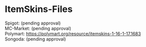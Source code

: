 # ItemSkins-Files
Spigot: (pending approval) <br>
MC-Market: (pending approval) <br>
Polymart: https://polymart.org/resource/itemskins-1-16-1-17.1683 <br>
Songoda: (pending approval)
